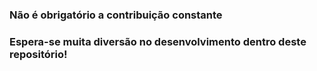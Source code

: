 <h3> Não é obrigatório a contribuição constante </h3>
<h3> Espera-se muita diversão no desenvolvimento dentro deste repositório! </h3>
